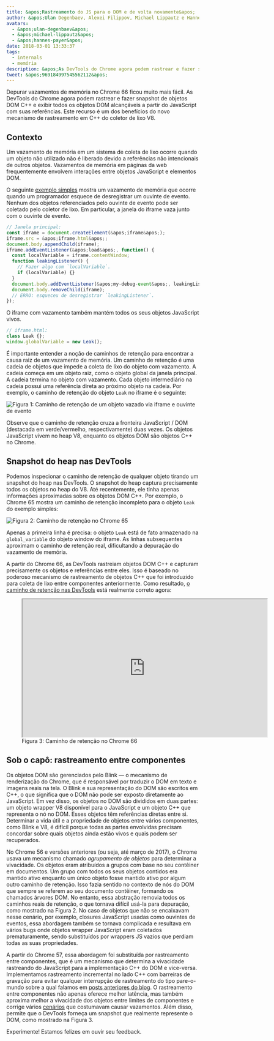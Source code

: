 ```yaml
---
title: &apos;Rastreamento do JS para o DOM e de volta novamente&apos;
author: &apos;Ulan Degenbaev, Alexei Filippov, Michael Lippautz e Hannes Payer — a sociedade do DOM&apos;
avatars:
  - &apos;ulan-degenbaev&apos;
  - &apos;michael-lippautz&apos;
  - &apos;hannes-payer&apos;
date: 2018-03-01 13:33:37
tags:
  - internals
  - memória
description: &apos;As DevTools do Chrome agora podem rastrear e fazer snapshot de objetos DOM C++ e exibir todos os objetos DOM alcançáveis a partir do JavaScript com suas referências.&apos;
tweet: &apos;969184997545562112&apos;
---
```

Depurar vazamentos de memória no Chrome 66 ficou muito mais fácil. As DevTools do Chrome agora podem rastrear e fazer snapshot de objetos DOM C++ e exibir todos os objetos DOM alcançáveis a partir do JavaScript com suas referências. Este recurso é um dos benefícios do novo mecanismo de rastreamento em C++ do coletor de lixo V8.

<!--truncate-->
## Contexto

Um vazamento de memória em um sistema de coleta de lixo ocorre quando um objeto não utilizado não é liberado devido a referências não intencionais de outros objetos. Vazamentos de memória em páginas da web frequentemente envolvem interações entre objetos JavaScript e elementos DOM.

O seguinte [exemplo simples](https://ulan.github.io/misc/leak.html) mostra um vazamento de memória que ocorre quando um programador esquece de desregistrar um ouvinte de evento. Nenhum dos objetos referenciados pelo ouvinte de evento pode ser coletado pelo coletor de lixo. Em particular, a janela do iframe vaza junto com o ouvinte de evento.

```js
// Janela principal:
const iframe = document.createElement(&apos;iframe&apos;);
iframe.src = &apos;iframe.html&apos;;
document.body.appendChild(iframe);
iframe.addEventListener(&apos;load&apos;, function() {
  const localVariable = iframe.contentWindow;
  function leakingListener() {
    // Fazer algo com `localVariable`.
    if (localVariable) {}
  }
  document.body.addEventListener(&apos;my-debug-event&apos;, leakingListener);
  document.body.removeChild(iframe);
  // ERRO: esqueceu de desregistrar `leakingListener`.
});
```

O iframe com vazamento também mantém todos os seus objetos JavaScript vivos.

```js
// iframe.html:
class Leak {};
window.globalVariable = new Leak();
```

É importante entender a noção de caminhos de retenção para encontrar a causa raiz de um vazamento de memória. Um caminho de retenção é uma cadeia de objetos que impede a coleta de lixo do objeto com vazamento. A cadeia começa em um objeto raiz, como o objeto global da janela principal. A cadeia termina no objeto com vazamento. Cada objeto intermediário na cadeia possui uma referência direta ao próximo objeto na cadeia. Por exemplo, o caminho de retenção do objeto `Leak` no iframe é o seguinte:

![Figura 1: Caminho de retenção de um objeto vazado via `iframe` e ouvinte de evento](/_img/tracing-js-dom/retaining-path.svg)

Observe que o caminho de retenção cruza a fronteira JavaScript / DOM (destacada em verde/vermelho, respectivamente) duas vezes. Os objetos JavaScript vivem no heap V8, enquanto os objetos DOM são objetos C++ no Chrome.

## Snapshot do heap nas DevTools

Podemos inspecionar o caminho de retenção de qualquer objeto tirando um snapshot do heap nas DevTools. O snapshot do heap captura precisamente todos os objetos no heap do V8. Até recentemente, ele tinha apenas informações aproximadas sobre os objetos DOM C++. Por exemplo, o Chrome 65 mostra um caminho de retenção incompleto para o objeto `Leak` do exemplo simples:

![Figura 2: Caminho de retenção no Chrome 65](/_img/tracing-js-dom/chrome-65.png)

Apenas a primeira linha é precisa: o objeto `Leak` está de fato armazenado na `global_variable` do objeto window do iframe. As linhas subsequentes aproximam o caminho de retenção real, dificultando a depuração do vazamento de memória.

A partir do Chrome 66, as DevTools rastreiam objetos DOM C++ e capturam precisamente os objetos e referências entre eles. Isso é baseado no poderoso mecanismo de rastreamento de objetos C++ que foi introduzido para coleta de lixo entre componentes anteriormente. Como resultado, [o caminho de retenção nas DevTools](https://www.youtube.com/watch?v=ixadA7DFCx8) está realmente correto agora:

<figure>
  <div class="video video-16:9">
    <iframe src="https://www.youtube.com/embed/ixadA7DFCx8" width="640" height="360" loading="lazy"></iframe>
  </div>
  <figcaption>Figura 3: Caminho de retenção no Chrome 66</figcaption>
</figure>

## Sob o capô: rastreamento entre componentes

Os objetos DOM são gerenciados pelo Blink — o mecanismo de renderização do Chrome, que é responsável por traduzir o DOM em texto e imagens reais na tela. O Blink e sua representação do DOM são escritos em C++, o que significa que o DOM não pode ser exposto diretamente ao JavaScript. Em vez disso, os objetos no DOM são divididos em duas partes: um objeto wrapper V8 disponível para o JavaScript e um objeto C++ que representa o nó no DOM. Esses objetos têm referências diretas entre si. Determinar a vida útil e a propriedade de objetos entre vários componentes, como Blink e V8, é difícil porque todas as partes envolvidas precisam concordar sobre quais objetos ainda estão vivos e quais podem ser recuperados.

No Chrome 56 e versões anteriores (ou seja, até março de 2017), o Chrome usava um mecanismo chamado _agrupamento de objetos_ para determinar a vivacidade. Os objetos eram atribuídos a grupos com base no seu contêiner em documentos. Um grupo com todos os seus objetos contidos era mantido ativo enquanto um único objeto fosse mantido ativo por algum outro caminho de retenção. Isso fazia sentido no contexto de nós do DOM que sempre se referem ao seu documento contêiner, formando os chamados árvores DOM. No entanto, essa abstração removia todos os caminhos reais de retenção, o que tornava difícil usá-la para depuração, como mostrado na Figura 2. No caso de objetos que não se encaixavam nesse cenário, por exemplo, closures JavaScript usadas como ouvintes de eventos, essa abordagem também se tornava complicada e resultava em vários bugs onde objetos wrapper JavaScript eram coletados prematuramente, sendo substituídos por wrappers JS vazios que perdiam todas as suas propriedades.

A partir do Chrome 57, essa abordagem foi substituída por rastreamento entre componentes, que é um mecanismo que determina a vivacidade rastreando do JavaScript para a implementação C++ do DOM e vice-versa. Implementamos rastreamento incremental no lado C++ com barreiras de gravação para evitar qualquer interrupção de rastreamento do tipo pare-o-mundo sobre a qual falamos em [posts anteriores do blog](/blog/orinoco-parallel-scavenger). O rastreamento entre componentes não apenas oferece melhor latência, mas também aproxima melhor a vivacidade dos objetos entre limites de componentes e corrige vários [cenários](https://bugs.chromium.org/p/chromium/issues/detail?id=501866) que costumavam causar vazamentos. Além disso, permite que o DevTools forneça um snapshot que realmente represente o DOM, como mostrado na Figura 3.

Experimente! Estamos felizes em ouvir seu feedback.
